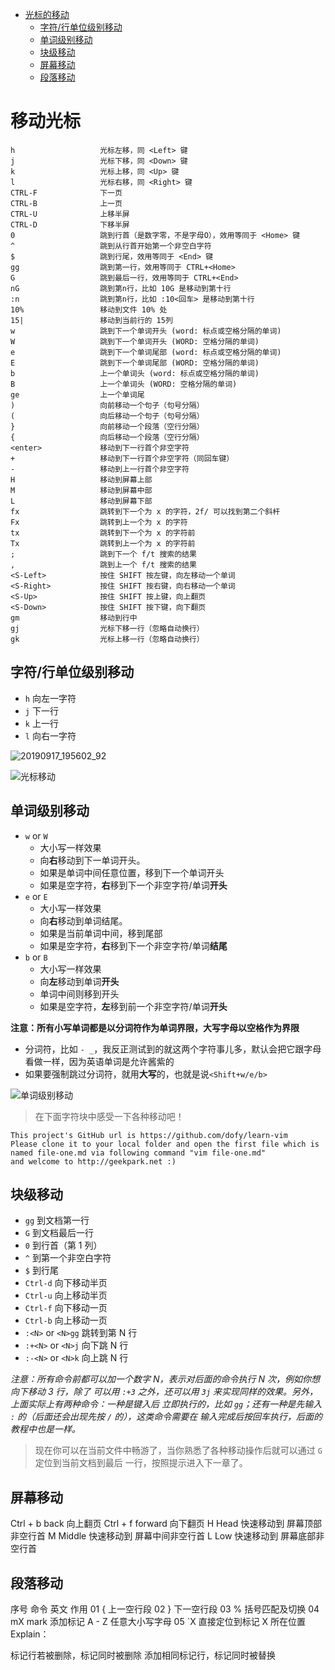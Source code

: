 <!-- MDTOC maxdepth:6 firsth1:1 numbering:0 flatten:0 bullets:1 updateOnSave:1 -->

- [光标的移动](#光标的移动)   
   - [字符/行单位级别移动](#字符行单位级别移动)   
   - [单词级别移动](#单词级别移动)   
   - [块级移动](#块级移动)   
   - [屏幕移动](#屏幕移动)   
   - [段落移动](#段落移动)   

<!-- /MDTOC -->
# 移动光标

```
h                   光标左移，同 <Left> 键
j                   光标下移，同 <Down> 键
k                   光标上移，同 <Up> 键
l                   光标右移，同 <Right> 键
CTRL-F              下一页
CTRL-B              上一页
CTRL-U              上移半屏
CTRL-D              下移半屏
0                   跳到行首（是数字零，不是字母O），效用等同于 <Home> 键
^                   跳到从行首开始第一个非空白字符
$                   跳到行尾，效用等同于 <End> 键
gg                  跳到第一行，效用等同于 CTRL+<Home>
G                   跳到最后一行，效用等同于 CTRL+<End>
nG                  跳到第n行，比如 10G 是移动到第十行
:n                  跳到第n行，比如 :10<回车> 是移动到第十行
10%                 移动到文件 10% 处
15|                 移动到当前行的 15列
w                   跳到下一个单词开头 (word: 标点或空格分隔的单词)
W                   跳到下一个单词开头 (WORD: 空格分隔的单词)
e                   跳到下一个单词尾部 (word: 标点或空格分隔的单词)
E                   跳到下一个单词尾部 (WORD: 空格分隔的单词)
b                   上一个单词头 (word: 标点或空格分隔的单词)
B                   上一个单词头 (WORD: 空格分隔的单词)
ge                  上一个单词尾
)                   向前移动一个句子（句号分隔）
(                   向后移动一个句子（句号分隔）
}                   向前移动一个段落（空行分隔）
{                   向后移动一个段落（空行分隔）
<enter>             移动到下一行首个非空字符
+                   移动到下一行首个非空字符（同回车键）
-                   移动到上一行首个非空字符
H                   移动到屏幕上部
M                   移动到屏幕中部
L                   移动到屏幕下部
fx                  跳转到下一个为 x 的字符，2f/ 可以找到第二个斜杆
Fx                  跳转到上一个为 x 的字符
tx                  跳转到下一个为 x 的字符前
Tx                  跳转到上一个为 x 的字符前
;                   跳到下一个 f/t 搜索的结果
,                   跳到上一个 f/t 搜索的结果
<S-Left>            按住 SHIFT 按左键，向左移动一个单词
<S-Right>           按住 SHIFT 按右键，向右移动一个单词
<S-Up>              按住 SHIFT 按上键，向上翻页
<S-Down>            按住 SHIFT 按下键，向下翻页
gm                  移动到行中
gj                  光标下移一行（忽略自动换行）
gk                  光标上移一行（忽略自动换行）
```

## 字符/行单位级别移动

- `h` 向左一字符
- `j` 下一行
- `k` 上一行
- `l` 向右一字符

![20190917_195602_92](image/20190917_195602_92.png)

![光标移动](image/光标移动.gif)


## 单词级别移动

- `w` or `W`
  * 大小写一样效果
  * 向**右**移动到下一单词开头。
  * 如果是单词中间任意位置，移到下一个单词开头
  * 如果是空字符，**右**移到下一个非空字符/单词**开头**
- `e` or `E`
  * 大小写一样效果
  * 向**右**移动到单词结尾。
  * 如果是当前单词中间，移到尾部
  * 如果是空字符，**右**移到下一个非空字符/单词**结尾**
- `b` or `B`
  * 大小写一样效果
  * 向**左**移动到单词**开头**
  * 单词中间则移到开头
  * 如果是空字符，**左**移到前一个非空字符/单词**开头**

**注意：所有小写单词都是以分词符作为单词界限，大写字母以空格作为界限**

* 分词符，比如 ```- _```，我反正测试到的就这两个字符事儿多，默认会把它跟字母看做一样，因为英语单词是允许酱紫的
* 如果要强制跳过分词符，就用**大写**的，也就是说```<Shift+w/e/b>```

![单词级别移动](image/单词级别移动.gif)



> 在下面字符块中感受一下各种移动吧！

```
This project's GitHub url is https://github.com/dofy/learn-vim
Please clone it to your local folder and open the first file which is
named file-one.md via following command "vim file-one.md"
and welcome to http://geekpark.net :)
```

## 块级移动

- `gg` 到文档第一行
- `G` 到文档最后一行
- `0` 到行首（第 1 列）
- `^` 到第一个非空白字符
- `$` 到行尾
- `Ctrl-d` 向下移动半页
- `Ctrl-u` 向上移动半页
- `Ctrl-f` 向下移动一页
- `Ctrl-b` 向上移动一页
- `:<N>` or `<N>gg` 跳转到第 N 行
- `:+<N>` or `<N>j` 向下跳 N 行
- `:-<N>` or `<N>k` 向上跳 N 行

_注意：所有命令前都可以加一个数字 N，表示对后面的命令执行 N 次，例如你想向下移动 3 行，除了
可以用 `:+3` 之外，还可以用 `3j` 来实现同样的效果。另外，上面实际上有两种命令：一种是键入后
立即执行的，比如 `gg`；还有一种是先输入 `:` 的（后面还会出现先按 `/` 的），这类命令需要在
输入完成后按回车执行，后面的教程中也是一样。_

> 现在你可以在当前文件中畅游了，当你熟悉了各种移动操作后就可以通过 `G` 定位到当前文档到最后
> 一行，按照提示进入下一章了。
>


## 屏幕移动


Ctrl + b	back	向上翻页
Ctrl + f	forward	向下翻页
H	Head	快速移动到 屏幕顶部非空行首
M	Middle	快速移动到 屏幕中间非空行首
L	Low	快速移动到 屏幕底部非空行首


## 段落移动
序号	命令	英文	作用
01	{		上一空行段
02	}		下一空行段
03	%		括号匹配及切换
04	mX	mark	添加标记 A - Z 任意大小写字母
05	`X		直接定位到标记 X 所在位置
Explain：

标记行若被删除，标记同时被删除
添加相同标记行，标记同时被替换
